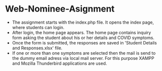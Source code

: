 # Web-Nominee-Asignment
* The assignment starts with the index.php file. It opens the index page, where students can login.
* After login, the home page appears. The home page contains inquiry form asking the student about his or her details and COVID symptoms.
* Once the form is submitted, the responses are saved in 'Student Details and Responses.xlsx' file.
* If one or more than one symptoms are selected then the mail is send to the dummy email adress via local mail server. For this purpose XAMPP and Mozilla Thunderbird applications are used.
